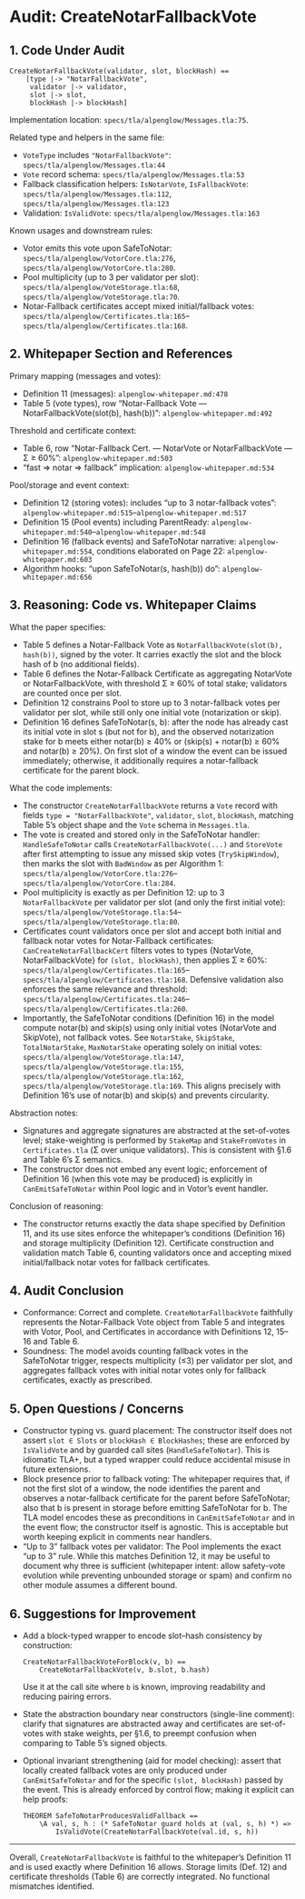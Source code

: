 # Audit: CreateNotarFallbackVote

## 1. Code Under Audit

```tla
CreateNotarFallbackVote(validator, slot, blockHash) ==
    [type |-> "NotarFallbackVote",
     validator |-> validator,
     slot |-> slot,
     blockHash |-> blockHash]
```

Implementation location: `specs/tla/alpenglow/Messages.tla:75`.

Related type and helpers in the same file:
- `VoteType` includes `"NotarFallbackVote"`: `specs/tla/alpenglow/Messages.tla:44`
- `Vote` record schema: `specs/tla/alpenglow/Messages.tla:53`
- Fallback classification helpers: `IsNotarVote`, `IsFallbackVote`: `specs/tla/alpenglow/Messages.tla:112`, `specs/tla/alpenglow/Messages.tla:123`
- Validation: `IsValidVote`: `specs/tla/alpenglow/Messages.tla:163`

Known usages and downstream rules:
- Votor emits this vote upon SafeToNotar: `specs/tla/alpenglow/VotorCore.tla:276`, `specs/tla/alpenglow/VotorCore.tla:280`.
- Pool multiplicity (up to 3 per validator per slot): `specs/tla/alpenglow/VoteStorage.tla:68`, `specs/tla/alpenglow/VoteStorage.tla:70`.
- Notar-Fallback certificates accept mixed initial/fallback votes: `specs/tla/alpenglow/Certificates.tla:165`–`specs/tla/alpenglow/Certificates.tla:168`.

## 2. Whitepaper Section and References

Primary mapping (messages and votes):
- Definition 11 (messages): `alpenglow-whitepaper.md:478`
- Table 5 (vote types), row “Notar-Fallback Vote — NotarFallbackVote(slot(b), hash(b))”: `alpenglow-whitepaper.md:492`

Threshold and certificate context:
- Table 6, row “Notar-Fallback Cert. — NotarVote or NotarFallbackVote — Σ ≥ 60%”: `alpenglow-whitepaper.md:503`
- “fast ⇒ notar ⇒ fallback” implication: `alpenglow-whitepaper.md:534`

Pool/storage and event context:
- Definition 12 (storing votes): includes “up to 3 notar-fallback votes”: `alpenglow-whitepaper.md:515`–`alpenglow-whitepaper.md:517`
- Definition 15 (Pool events) including ParentReady: `alpenglow-whitepaper.md:540`–`alpenglow-whitepaper.md:548`
- Definition 16 (fallback events) and SafeToNotar narrative: `alpenglow-whitepaper.md:554`, conditions elaborated on Page 22: `alpenglow-whitepaper.md:603`
- Algorithm hooks: “upon SafeToNotar(s, hash(b)) do”: `alpenglow-whitepaper.md:656`

## 3. Reasoning: Code vs. Whitepaper Claims

What the paper specifies:
- Table 5 defines a Notar-Fallback Vote as `NotarFallbackVote(slot(b), hash(b))`, signed by the voter. It carries exactly the slot and the block hash of b (no additional fields).
- Table 6 defines the Notar-Fallback Certificate as aggregating NotarVote or NotarFallbackVote, with threshold Σ ≥ 60% of total stake; validators are counted once per slot.
- Definition 12 constrains Pool to store up to 3 notar-fallback votes per validator per slot, while still only one initial vote (notarization or skip).
- Definition 16 defines SafeToNotar(s, b): after the node has already cast its initial vote in slot s (but not for b), and the observed notarization stake for b meets either notar(b) ≥ 40% or (skip(s) + notar(b) ≥ 60% and notar(b) ≥ 20%). On first slot of a window the event can be issued immediately; otherwise, it additionally requires a notar-fallback certificate for the parent block.

What the code implements:
- The constructor `CreateNotarFallbackVote` returns a `Vote` record with fields `type = "NotarFallbackVote"`, `validator`, `slot`, `blockHash`, matching Table 5’s object shape and the `Vote` schema in `Messages.tla`.
- The vote is created and stored only in the SafeToNotar handler: `HandleSafeToNotar` calls `CreateNotarFallbackVote(...)` and `StoreVote` after first attempting to issue any missed skip votes (`TrySkipWindow`), then marks the slot with `BadWindow` as per Algorithm 1: `specs/tla/alpenglow/VotorCore.tla:276`–`specs/tla/alpenglow/VotorCore.tla:284`.
- Pool multiplicity is exactly as per Definition 12: up to 3 `NotarFallbackVote` per validator per slot (and only the first initial vote): `specs/tla/alpenglow/VoteStorage.tla:54`–`specs/tla/alpenglow/VoteStorage.tla:80`.
- Certificates count validators once per slot and accept both initial and fallback notar votes for Notar-Fallback certificates: `CanCreateNotarFallbackCert` filters votes to types {NotarVote, NotarFallbackVote} for `(slot, blockHash)`, then applies Σ ≥ 60%: `specs/tla/alpenglow/Certificates.tla:165`–`specs/tla/alpenglow/Certificates.tla:168`. Defensive validation also enforces the same relevance and threshold: `specs/tla/alpenglow/Certificates.tla:246`–`specs/tla/alpenglow/Certificates.tla:260`.
- Importantly, the SafeToNotar conditions (Definition 16) in the model compute notar(b) and skip(s) using only initial votes (NotarVote and SkipVote), not fallback votes. See `NotarStake`, `SkipStake`, `TotalNotarStake`, `MaxNotarStake` operating solely on initial votes: `specs/tla/alpenglow/VoteStorage.tla:147`, `specs/tla/alpenglow/VoteStorage.tla:155`, `specs/tla/alpenglow/VoteStorage.tla:162`, `specs/tla/alpenglow/VoteStorage.tla:169`. This aligns precisely with Definition 16’s use of notar(b) and skip(s) and prevents circularity.

Abstraction notes:
- Signatures and aggregate signatures are abstracted at the set-of-votes level; stake-weighting is performed by `StakeMap` and `StakeFromVotes` in `Certificates.tla` (Σ over unique validators). This is consistent with §1.6 and Table 6’s Σ semantics.
- The constructor does not embed any event logic; enforcement of Definition 16 (when this vote may be produced) is explicitly in `CanEmitSafeToNotar` within Pool logic and in Votor’s event handler.

Conclusion of reasoning:
- The constructor returns exactly the data shape specified by Definition 11, and its use sites enforce the whitepaper’s conditions (Definition 16) and storage multiplicity (Definition 12). Certificate construction and validation match Table 6, counting validators once and accepting mixed initial/fallback notar votes for fallback certificates.

## 4. Audit Conclusion

- Conformance: Correct and complete. `CreateNotarFallbackVote` faithfully represents the Notar-Fallback Vote object from Table 5 and integrates with Votor, Pool, and Certificates in accordance with Definitions 12, 15–16 and Table 6.
- Soundness: The model avoids counting fallback votes in the SafeToNotar trigger, respects multiplicity (≤3) per validator per slot, and aggregates fallback votes with initial notar votes only for fallback certificates, exactly as prescribed.

## 5. Open Questions / Concerns

- Constructor typing vs. guard placement: The constructor itself does not assert `slot ∈ Slots` or `blockHash ∈ BlockHashes`; these are enforced by `IsValidVote` and by guarded call sites (`HandleSafeToNotar`). This is idiomatic TLA+, but a typed wrapper could reduce accidental misuse in future extensions.
- Block presence prior to fallback voting: The whitepaper requires that, if not the first slot of a window, the node identifies the parent and observes a notar-fallback certificate for the parent before SafeToNotar; also that b is present in storage before emitting SafeToNotar for b. The TLA model encodes these as preconditions in `CanEmitSafeToNotar` and in the event flow; the constructor itself is agnostic. This is acceptable but worth keeping explicit in comments near handlers.
- “Up to 3” fallback votes per validator: The Pool implements the exact “up to 3” rule. While this matches Definition 12, it may be useful to document why three is sufficient (whitepaper intent: allow safety-vote evolution while preventing unbounded storage or spam) and confirm no other module assumes a different bound.

## 6. Suggestions for Improvement

- Add a block-typed wrapper to encode slot–hash consistency by construction:
  ```tla
  CreateNotarFallbackVoteForBlock(v, b) ==
      CreateNotarFallbackVote(v, b.slot, b.hash)
  ```
  Use it at the call site where `b` is known, improving readability and reducing pairing errors.

- State the abstraction boundary near constructors (single-line comment): clarify that signatures are abstracted away and certificates are set-of-votes with stake weights, per §1.6, to preempt confusion when comparing to Table 5’s signed objects.

- Optional invariant strengthening (aid for model checking): assert that locally created fallback votes are only produced under `CanEmitSafeToNotar` and for the specific `(slot, blockHash)` passed by the event. This is already enforced by control flow; making it explicit can help proofs:
  ```tla
  THEOREM SafeToNotarProducesValidFallback ==
      \A val, s, h : (* SafeToNotar guard holds at (val, s, h) *) =>
          IsValidVote(CreateNotarFallbackVote(val.id, s, h))
  ```

---

Overall, `CreateNotarFallbackVote` is faithful to the whitepaper’s Definition 11 and is used exactly where Definition 16 allows. Storage limits (Def. 12) and certificate thresholds (Table 6) are correctly integrated. No functional mismatches identified.

